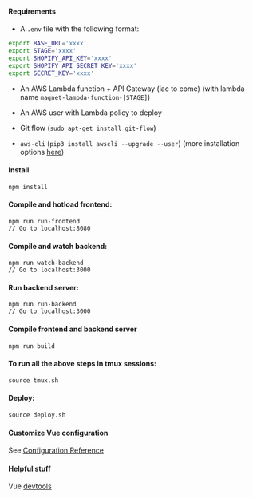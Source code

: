 #### Requirements

- A `.env` file with the following format:

```bash
export BASE_URL='xxxx'
export STAGE='xxxx'
export SHOPIFY_API_KEY='xxxx'
export SHOPIFY_API_SECRET_KEY='xxxx'
export SECRET_KEY='xxxx'
```

- An AWS Lambda function + API Gateway (iac to come) (with lambda name `magnet-lambda-function-[STAGE]`)

- An AWS user with Lambda policy to deploy

- Git flow (`sudo apt-get install git-flow`)

- `aws-cli` (`pip3 install awscli --upgrade --user`) (more installation options [here](https://docs.aws.amazon.com/cli/latest/userguide/cli-chap-install.html))

#### Install

```
npm install
```

#### Compile and hotload frontend:

```
npm run run-frontend
// Go to localhost:8080
```

#### Compile and watch backend:

```
npm run watch-backend
// Go to localhost:3000
```

#### Run backend server:

```
npm run run-backend
// Go to localhost:3000
```

#### Compile frontend and backend server

```
npm run build
```

#### To run all the above steps in tmux sessions:

```
source tmux.sh
```

#### Deploy:

```
source deploy.sh
```

#### Customize Vue configuration

See [Configuration Reference](https://cli.vuejs.org/config/)

#### Helpful stuff

Vue [devtools](https://github.com/vuejs/vue-devtools)
